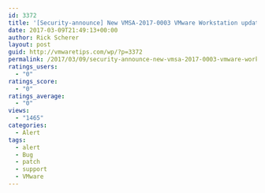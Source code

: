 ```yaml
---
id: 3372
title: '[Security-announce] New VMSA-2017-0003 VMware Workstation update addresses multiple security issues'
date: 2017-03-09T21:49:13+00:00
author: Rick Scherer
layout: post
guid: http://vmwaretips.com/wp/?p=3372
permalink: /2017/03/09/security-announce-new-vmsa-2017-0003-vmware-workstation-update-addresses-multiple-security-issues/
ratings_users:
  - "0"
ratings_score:
  - "0"
ratings_average:
  - "0"
views:
  - "1465"
categories:
  - Alert
tags:
  - alert
  - Bug
  - patch
  - support
  - VMware
---
```

